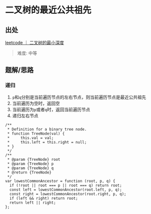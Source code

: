 # 二叉树的最近公共祖先

## 出处

[leetcode ｜ 二叉树的最小深度](https://leetcode-cn.com/problems/minimum-depth-of-binary-tree/)

> 难度: 中等

## 题解/思路

### 递归
1. `p`和`q`分别是当前遍历节点的左右节点，则当前遍历节点是最近公共祖先
2. 当前遍历为空时，返回空
3. 当前遍历为`p`或者`q`时，返回当前遍历节点
4. 递归左右节点

```
/**
 * Definition for a binary tree node.
 * function TreeNode(val) {
 *     this.val = val;
 *     this.left = this.right = null;
 * }
 */
/**
 * @param {TreeNode} root
 * @param {TreeNode} p
 * @param {TreeNode} q
 * @return {TreeNode}
 */
var lowestCommonAncestor = function (root, p, q) {
  if (!root || root === p || root === q) return root;
  const left = lowestCommonAncestor(root.left, p, q);
  const right = lowestCommonAncestor(root.right, p, q);
  if (left && right) return root;
  return left || right;
};
```